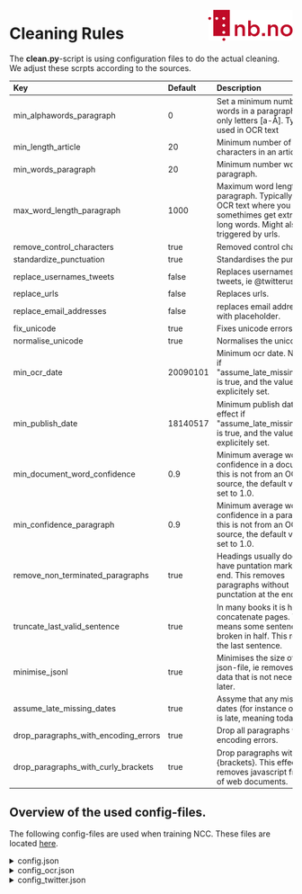 [<img align="right" width="150px" src="../images/nblogo.png">](https://ai.nb.no)
# Cleaning Rules
The **clean.py**-script is using configuration files to do the actual cleaning. We adjust these scrpts according to the sources. 


| Key  | Default | Description |
| :-------- |  :-----| :-----| 
|min_alphawords_paragraph |0 | Set a minimum number of words in a paragraph with only letters [a-Å]. Typically used in OCR text|
|min_length_article | 20 | Minimum number of characters in an article.|
|min_words_paragraph | 20 | Minimum number words in a paragraph.|
|max_word_length_paragraph | 1000 | Maximum word length in a paragraph. Typically used in OCR text where you somethimes get extremely long words. Might also be triggered by urls.|
|remove_control_characters | true | Removed control characters.|
| standardize_punctuation| true | Standardises the punctation.|
| replace_usernames_tweets| false | Replaces usernames in tweets, ie @twitteruser.|
| replace_urls| false | Replaces urls.|
|replace_email_addresses | false | replaces email addresses with placeholder.|
| fix_unicode| true | Fixes unicode errors. |
|normalise_unicode | true | Normalises the unicode. |
|min_ocr_date | 20090101 | Minimum ocr date. No effect if "assume_late_missing_dates" is true, and the value is not explicitely set.|
|min_publish_date | 18140517 | Minimum publish date. No effect if "assume_late_missing_dates" is true, and the value is not explicitely set.|
|min_document_word_confidence | 0.9 | Minimum average word confidence in a document. If this is not from an OCR source, the default value is set to 1.0.|
|min_confidence_paragraph | 0.9 |Minimum average word confidence in a paragraph. If this is not from an OCR source, the default value is set to 1.0. |
|remove_non_terminated_paragraphs | true | Headings usually does not have puntation marks at the end. This removes paragraphs without punctation at the end. |
|truncate_last_valid_sentence |true |In many books it is hard to concatenate pages. This means some sentences is broken in half. This removes the last sentence. |
| minimise_jsonl|true | Minimises the size of the json-file, ie removes meta-data that is not necessary later. |
| assume_late_missing_dates| true| Assyme that any missing dates (for instance ocr_date) is late, meaning today.|
| drop_paragraphs_with_encoding_errors|true | Drop all paragraphs with encoding errors. |
| drop_paragraphs_with_curly_brackets|true | Drop paragraphs with curly {brackets}. This effectively removes javascript from a lot of web documents.|

## Overview of the used config-files.
The following config-files are used when training NCC. These files are located [here](../corpus_generation_scripts/config/).

<details>
  <summary>config.json</summary>
  
```json
  {
	"min_alphawords_paragraph": 0,
	"min_length_article": 20,
	"min_words_paragraph": 0,
	"max_word_length_paragraph":1000,
	"remove_control_characters": true,
	"standardize_punctuation": true,
	"replace_usernames_tweets": false,
	"replace_urls": false,
	"replace_email_addresses": false,
	"fix_unicode":true,
	"normalise_unicode": true,
	"min_ocr_date": "20090101",
	"min_publish_date": "18140517",
	"min_document_word_confidence": 0.9,
	"min_confidence_paragraph": 0.9,
	"remove_non_terminated_paragraphs": true,
	"truncate_last_valid_sentence": true,
	"minimise_jsonl": true,
	"assume_late_missing_dates": true,
	"drop_paragraphs_with_encoding_errors": true,
	"drop_paragraphs_with_curly_brackets": true
}	
 ```
  
  </details>
  
  
<details>
  <summary>config_ocr.json</summary>
  
```json   
{
	"min_alphawords_paragraph": 2,
	"min_length_article": 20,
	"min_words_paragraph": 2,
	"max_word_length_paragraph":25,
	"remove_control_characters": true,
	"standardize_punctuation": true,
	"replace_usernames_tweets": false,
	"replace_urls": false,
	"replace_email_addresses": false,
	"fix_unicode":true,
	"normalise_unicode": true,
	"min_ocr_date": "20090101",
	"min_publish_date": "18140517",
	"min_document_word_confidence": 0.9,
	"min_confidence_paragraph": 0.9,
	"remove_non_terminated_paragraphs": true,
	"truncate_last_valid_sentence": true,
	"minimise_jsonl": true,
	"assume_late_missing_dates": true,
	"drop_paragraphs_with_encoding_errors": false,
	"drop_paragraphs_with_curly_brackets": false

}	
 ```
  
  </details>
  
  
<details>
  <summary>config_twitter.json</summary>
  
```json
{
	"min_alphawords_paragraph": 0,
	"min_length_article": 10,
	"min_words_paragraph": 0,
	"max_word_length_paragraph":1000,
	"remove_control_characters": true,
	"standardize_punctuation": true,
	"replace_usernames_tweets": true,
	"replace_urls": true,
	"replace_email_addresses": true,
	"fix_unicode":true,
	"normalise_unicode": true,
	"min_ocr_date": "20090101",
	"min_publish_date": "18140517",
	"min_document_word_confidence": 0.9,
	"min_confidence_paragraph": 0.9,
	"remove_non_terminated_paragraphs": false,
	"truncate_last_valid_sentence": false,
	"minimise_jsonl": true,
	"assume_late_missing_dates": true,
	"drop_paragraphs_with_encoding_errors": false,
	"drop_paragraphs_with_curly_brackets": false
}	
 ```
  
  </details>
